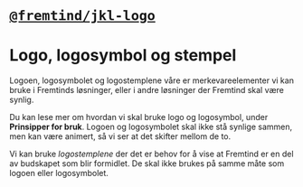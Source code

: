 # [`@fremtind/jkl-logo`](https://fremtind.github.io/jokul/components/logo/)

# Logo, logosymbol og stempel
Logoen, logosymbolet og logostemplene våre er merkevareelementer vi kan bruke i Fremtinds løsninger, eller i andre løsninger der Fremtind skal være synlig.

Du kan lese mer om hvordan vi skal bruke logo og logosymbol, under **Prinsipper for bruk**. Logoen og logosymbolet skal ikke stå synlige sammen, men kan være animert, så vi ser at det skifter mellom de to.

Vi kan bruke _logostemplene_ der det er behov for å vise at Fremtind er en del av budskapet som blir formidlet. De skal ikke brukes på samme måte som logoen eller logosymbolet.
